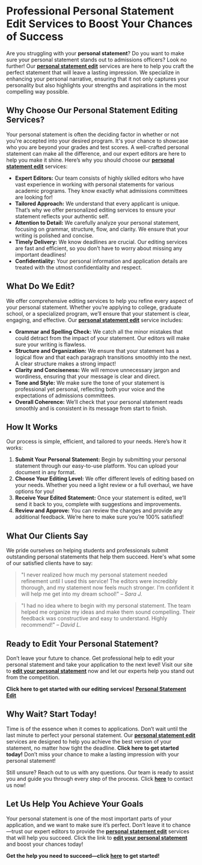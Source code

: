 # Professional Personal Statement Edit Services to Boost Your Chances of Success

Are you struggling with your **personal statement**? Do you want to make sure your personal statement stands out to admissions officers? Look no further! Our [**personal statement edit**](https://tinyurl.com/topessay?keyword=personal+statement+edit) services are here to help you craft the perfect statement that will leave a lasting impression. We specialize in enhancing your personal narrative, ensuring that it not only captures your personality but also highlights your strengths and aspirations in the most compelling way possible.

## Why Choose Our Personal Statement Editing Services?

Your personal statement is often the deciding factor in whether or not you're accepted into your desired program. It's your chance to showcase who you are beyond your grades and test scores. A well-crafted personal statement can make all the difference, and our expert editors are here to help you make it shine. Here’s why you should choose our [**personal statement edit**](https://tinyurl.com/topessay?keyword=personal+statement+edit) services:

- **Expert Editors:** Our team consists of highly skilled editors who have vast experience in working with personal statements for various academic programs. They know exactly what admissions committees are looking for!
- **Tailored Approach:** We understand that every applicant is unique. That’s why we offer personalized editing services to ensure your statement reflects your authentic self.
- **Attention to Detail:** We carefully analyze your personal statement, focusing on grammar, structure, flow, and clarity. We ensure that your writing is polished and concise.
- **Timely Delivery:** We know deadlines are crucial. Our editing services are fast and efficient, so you don’t have to worry about missing any important deadlines!
- **Confidentiality:** Your personal information and application details are treated with the utmost confidentiality and respect.

## What Do We Edit?

We offer comprehensive editing services to help you refine every aspect of your personal statement. Whether you’re applying to college, graduate school, or a specialized program, we’ll ensure that your statement is clear, engaging, and effective. Our [**personal statement edit**](https://tinyurl.com/topessay?keyword=personal+statement+edit) service includes:

- **Grammar and Spelling Check:** We catch all the minor mistakes that could detract from the impact of your statement. Our editors will make sure your writing is flawless.
- **Structure and Organization:** We ensure that your statement has a logical flow and that each paragraph transitions smoothly into the next. A clear structure makes a strong impact!
- **Clarity and Conciseness:** We will remove unnecessary jargon and wordiness, ensuring that your message is clear and direct.
- **Tone and Style:** We make sure the tone of your statement is professional yet personal, reflecting both your voice and the expectations of admissions committees.
- **Overall Coherence:** We’ll check that your personal statement reads smoothly and is consistent in its message from start to finish.

## How It Works

Our process is simple, efficient, and tailored to your needs. Here’s how it works:

1. **Submit Your Personal Statement:** Begin by submitting your personal statement through our easy-to-use platform. You can upload your document in any format.
2. **Choose Your Editing Level:** We offer different levels of editing based on your needs. Whether you need a light review or a full overhaul, we have options for you!
3. **Receive Your Edited Statement:** Once your statement is edited, we’ll send it back to you, complete with suggestions and improvements.
4. **Review and Approve:** You can review the changes and provide any additional feedback. We’re here to make sure you’re 100% satisfied!

## What Our Clients Say

We pride ourselves on helping students and professionals submit outstanding personal statements that help them succeed. Here's what some of our satisfied clients have to say:

> "I never realized how much my personal statement needed refinement until I used this service! The editors were incredibly thorough, and my statement now feels much stronger. I’m confident it will help me get into my dream school!" – _Sara J._

> "I had no idea where to begin with my personal statement. The team helped me organize my ideas and make them sound compelling. Their feedback was constructive and easy to understand. Highly recommend!" – _David L._

## Ready to Edit Your Personal Statement?

Don’t leave your future to chance. Get professional help to edit your personal statement and take your application to the next level! Visit our site to [**edit your personal statement**](https://tinyurl.com/topessay?keyword=personal+statement+edit) now and let our experts help you stand out from the competition.

**Click here to get started with our editing services!** [**Personal Statement Edit**](https://tinyurl.com/topessay?keyword=personal+statement+edit)

## Why Wait? Start Today!

Time is of the essence when it comes to applications. Don’t wait until the last minute to perfect your personal statement. Our [**personal statement edit**](https://tinyurl.com/topessay?keyword=personal+statement+edit) services are designed to help you achieve the best version of your statement, no matter how tight the deadline. **Click here to get started today!** Don’t miss your chance to make a lasting impression with your personal statement!

Still unsure? Reach out to us with any questions. Our team is ready to assist you and guide you through every step of the process. Click [**here**](https://tinyurl.com/topessay?keyword=personal+statement+edit) to contact us now!

## Let Us Help You Achieve Your Goals

Your personal statement is one of the most important parts of your application, and we want to make sure it’s perfect. Don’t leave it to chance—trust our expert editors to provide the [**personal statement edit**](https://tinyurl.com/topessay?keyword=personal+statement+edit) services that will help you succeed. Click the link to [**edit your personal statement**](https://tinyurl.com/topessay?keyword=personal+statement+edit) and boost your chances today!

**Get the help you need to succeed—click [here](https://tinyurl.com/topessay?keyword=personal+statement+edit) to get started!**

